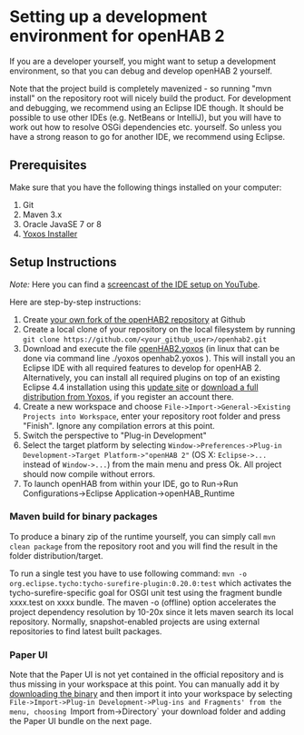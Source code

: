 # Setting up a development environment for openHAB 2

If you are a developer yourself, you might want to setup a development environment, so that you can debug and develop openHAB 2 yourself.

Note that the project build is completely mavenized - so running "mvn install" on the repository root will nicely build the product. For development and debugging, we recommend using an Eclipse IDE though. It should be possible to use other IDEs (e.g. NetBeans or IntelliJ), but you will have to work out how to resolve OSGi dependencies etc. yourself. So unless you have a strong reason to go for another IDE, we recommend using Eclipse.

## Prerequisites

Make sure that you have the following things installed on your computer:

1. Git
1. Maven 3.x
1. Oracle JavaSE 7 or 8 
1. [Yoxos Installer](https://yoxos.eclipsesource.com/downloadlauncher.html)

## Setup Instructions

_Note:_ Here you can find a [screencast of the IDE setup on YouTube](https://www.youtube.com/watch?v=8XbQkKd9wkE).

Here are step-by-step instructions:

1. Create [your own fork of the openHAB2 repository](https://github.com/openhab/openhab2/fork) at Github
1. Create a local clone of your repository on the local filesystem by running `git clone https://github.com/<your_github_user>/openhab2.git`
1. Download and execute the file [openHAB2.yoxos](https://raw.githubusercontent.com/openhab/openhab2/master/targetplatform/openhab2.yoxos) (in linux that can be done via command line ./yoxos openhab2.yoxos 
). This will install you an Eclipse IDE with all required features to develop for openHAB 2. Alternatively, you can install all required plugins on top of an existing Eclipse 4.4 installation using this [update site](http://yoxos.eclipsesource.com/userdata/profile/ffb4645d9f172d6d927e2b25f19d1813) or [download a full distribution from Yoxos](http://yoxos.eclipsesource.com/userdata/profile/ffb4645d9f172d6d927e2b25f19d1813), if you register an account there.
1. Create a new workspace and choose `File->Import->General->Existing Projects into Workspace`, enter your repository root folder and press "Finish". Ignore any compilation errors at this point.
1. Switch the perspective to "Plug-in Development"
1. Select the target platform by selecting `Window->Preferences->Plug-in Development->Target Platform->"openHAB 2"` (OS X: `Eclipse->...` instead of `Window->...`) from the main menu and press Ok. All project should now compile without errors.
1. To launch openHAB from within your IDE, go to Run->Run Configurations->Eclipse Application->openHAB_Runtime

### Maven build for binary packages

To produce a binary zip of the runtime yourself, you can simply call `mvn clean package` from the repository root and you will find the result in the folder distribution/target.

To run a single test you have to use following command: `mvn -o org.eclipse.tycho:tycho-surefire-plugin:0.20.0:test` which activates the tycho-surefire-specific goal for OSGI unit test using the fragment bundle xxxx.test on xxxx bundle. The maven -o (offline) option accelerates the project dependency resolution by 10-20x since it lets maven search its local repository. Normally, snapshot-enabled projects are using external repositories to find latest built packages.

### Paper UI

Note that the Paper UI is not yet contained in the official repository and is thus missing in your workspace at this point. You can manually add it by [downloading the binary](https://raw.githubusercontent.com/openhab/openhab.repo/master/org/openhab/ui/org.openhab.ui.paperui/2.0.0-SNAPSHOT/org.openhab.ui.paperui-2.0.0-SNAPSHOT.jar) and then import it into your workspace by selecting `File->Import->Plug-in Development->Plug-ins and Fragments' from the menu, choosing `Import from->Directory` your download folder and adding the Paper UI bundle on the next page.

